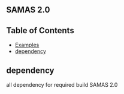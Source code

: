 ## SAMAS 2.0


## Table of Contents

- [Examples](#Examples)
- [dependency](dependency)




## dependency
all dependency for required build SAMAS 2.0  